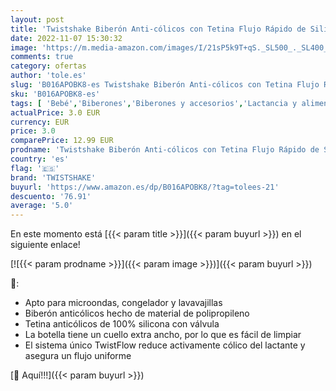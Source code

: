 ```yaml
---
layout: post
title: 'Twistshake Biberón Anti-cólicos con Tetina Flujo Rápido de Silicona para Bebés  la Alimentación Biberón Con Tetina Similar al Pecho  Botella para Beber de Leche  330 ml  Sin BPA  4+ Meses  Blanco'
date: 2022-11-07 15:30:32
image: 'https://m.media-amazon.com/images/I/21sP5k9T+qS._SL500_._SL400_.jpg'
comments: true
category: ofertas
author: 'tole.es'
slug: 'B016APOBK8-es Twistshake Biberón Anti-cólicos con Tetina Flujo Rápido de...'
sku: 'B016APOBK8-es'
tags: [ 'Bebé','Biberones','Biberones y accesorios','Lactancia y alimentación','bebés','biberón','twistshake','🇪🇸', ]
actualPrice: 3.0 EUR
currency: EUR
price: 3.0
comparePrice: 12.99 EUR
prodname: 'Twistshake Biberón Anti-cólicos con Tetina Flujo Rápido de Silicona para Bebés  la Alimentación Biberón Con Tetina Similar al Pecho  Botella para Beber de Leche  330 ml  Sin BPA  4+ Meses  Blanco'
country: 'es'
flag: '🇪🇸'
brand: 'TWISTSHAKE'
buyurl: 'https://www.amazon.es/dp/B016APOBK8/?tag=tolees-21'
descuento: '76.91'
average: '5.0'
---
```


En este momento está [{{< param title >}}]({{< param buyurl >}}) en el siguiente enlace!

[![{{< param prodname >}}]({{< param image >}})]({{< param buyurl >}})

🔎:

- Apto para microondas, congelador y lavavajillas
- Biberón anticólicos hecho de material de polipropileno
- Tetina anticólicos de 100% silicona con válvula
- La botella tiene un cuello extra ancho, por lo que es fácil de limpiar
- El sistema único TwistFlow reduce activamente cólico del lactante y asegura un flujo uniforme

[🛒 Aquí!!!]({{< param buyurl >}})
